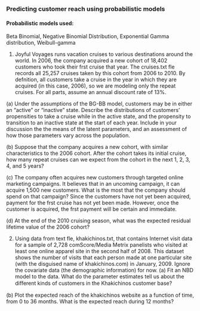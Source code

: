 ### Predicting customer reach using probabilistic models 

#### Probabilistic models used: 
Beta Binomial, Negative Binomial Distribution, Exponential Gamma distribution, Weibull-gamma

1. Joyful Voyages runs vacation cruises to various destinations around the world. In 2006, the company
acquired a new cohort of 18,402 customers who took their frst cruise that year. The cruises.txt fle
records all 25,257 cruises taken by this cohort from 2006 to 2010. By defnition, all customers take a cruise
in the year in which they are acquired (in this case, 2006), so we are modeling only the repeat cruises. For
all parts, assume an annual discount rate of 13%.

(a) Under the assumptions of the BG-BB model, customers may be in either an “active” or “inactive”
state. Describe the distributions of customers’ propensities to take a cruise while in the active state,
and the propensity to transition to an inactive state at the start of each year. Include in your discussion
the the means of the latent parameters, and an assessment of how those parameters vary across the
population.

(b) Suppose that the company acquires a new cohort, with similar characteristics to the 2006 cohort. After
the cohort takes its initial cruise, how many repeat cruises can we expect from the cohort in the next
1, 2, 3, 4, and 5 years?

(c) The company often acquires new customers through targeted online marketing campaigns. It believes
that in an uncoming campaign, it can acquire 1,500 new customers. What is the most that the company
should spend on that campaign? Since the customers have not yet been acquired, payment for the
frst cruise has not yet been made. However, once the customer is acquired, the frst payment will be
certain and immediate.

(d) At the end of the 2010 cruising season, what was the expected residual lifetime value of the 2006
cohort?

2. Using data from text fle, khakichinos.txt, that contains Internet visit data for a sample of 2,728
comScore/Media Metrix panelists who visited at least one online apparel site in the second half of 2008.
This dataset shows the number of visits that each person made at one particular site (with the disguised
name of khakichinos.com) in January, 2009. Ignore the covariate data (the demographic information) for
now.
(a) Fit an NBD model to the data. What do the parameter estimates tell us about the diﬀerent kinds of
customers in the Khakichinos customer base?

(b) Plot the expected reach of the khakichinos website as a function of time, from 0 to 36 months. What
is the expected reach during 12 months?

